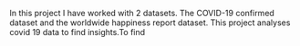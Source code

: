 In this project I have worked with 2 datasets. The COVID-19 confirmed dataset and the worldwide happiness report dataset.
This project analyses covid 19 data to find insights.To find
